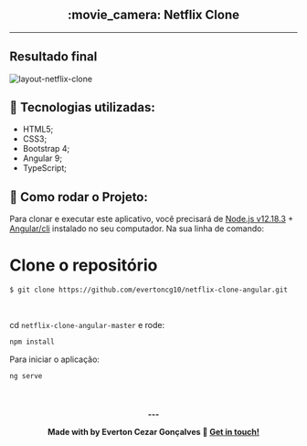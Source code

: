 <h2 align="center">:movie_camera: Netflix Clone </h2>

<hr/>
<h2>Resultado final </h2>

![layout-netflix-clone](https://user-images.githubusercontent.com/5981130/90182132-df9aa980-dd87-11ea-97c2-37993c5f3172.jpg)


## :rocket: Tecnologias utilizadas:

- HTML5;
- CSS3;
- Bootstrap 4;
- Angular 9;
- TypeScript;

## :checkered_flag: Como rodar o Projeto:

Para clonar e executar este aplicativo, você precisará de [Node.js v12.18.3](https://nodejs.org/en/) + [Angular/cli](https://angular.io/cli/) instalado no seu computador. Na sua linha de comando:

# Clone o repositório

```bash
$ git clone https://github.com/evertoncg10/netflix-clone-angular.git
```
<br/>

cd `netflix-clone-angular-master` e rode:

```bash
npm install
```
Para iniciar o aplicação:

```bash
ng serve
```

<br/>

<h4 align="center">
  ---

Made with by Everton Cezar Gonçalves :wave: [Get in touch!](https://www.linkedin.com/in/evertoncezargoncalves/)
<br/>


